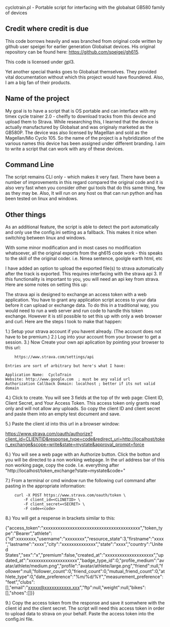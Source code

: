 ﻿cyclotrain.pl - Portable script for interfacing with the globalsat GB580 family of devices

Credit where credit is due
---------------------------
This code borrows heavily and was branched from original code written by github user speigei for earlier generation Globalsat devices.
His original repository can be found here: https://github.com/speigei/gh615.

This code is licensed under gpl3.

Yet another special thanks goes to Globalsat themselves. They provided vital documentation without which this project would have floundered.  Also, I am a big fan of their products.

Name of the project
-------------------
My goal is to have a script that is OS portable and can interface with my timex cycle trainer 2.0 - cheifly to download tracks from this device and upload them to Strava.  While researching this, I learned that the device is actually manufactured by Globalsat and was originaly marketed as the GB580P.  The device was also licensed by Magelllan and sold as the Magellan/Mio Cyclo 105.  So the name of the project is a hybridization of the various names this device has been assigned under different branding.  I aim to write a script that can work with any of these devices.

Command Line
------------
The script remains CLI only - which makes it very fast.  There have been a number of improvements in this regard compared the original code and it is also very fast when you consider other gui tools that do this same thing, few as they may be. Also, It will run on any host os that can run python and has been tested on linux and windows.

Other things
------------
As an additional feature, the script is able to detect the port automatically and only use the config.ini setting as a fallback.  This makes it nice when switching between linux and windows.

With some minor modification and in most cases no modification whatsoever, all the original exports from the gh615 code work - this speaks to the skill of the original coder.  i.e. Nmea sentence, goolgle earth html, etc

I have added an option to upload the exported file(s) to strava automatically after the track is exported. This requires interfacing with the strava api 3.  If this functionality is important to you, you will need an api key from strava.  Here are some notes on setting this up:

The strava api is designed to exchange an access token with a web application. You have to grant any application script access to your data before it can upload or exchange data.  To do this in a traditional way, you would need to run a  web server and run code to handle this token exchange.  However it is stil possible to set this up with only a web browser and curl. Here are the steps I took to make that happen:

1.) Setup your strava account if you havent already. (The account does not have to be premium.)
2.) Log into your account from your browser to get a session.
3.) Now Create your own api aplication by pointing your browser to this url:

		https://www.strava.com/settings/api
   
    Entries are sort of arbitrary but here's what I have:

	Application Name:  CycloTrain
	Website: http://www.google.com  ; must be any valid url
	Authorization Callback Domain: localhost ; better if its not valid domain

4.) Click to create.  You will see 3 fields at the top of thr web page: Client ID, Client Secret, and Your Access Token.  This access token only grants read only and will not allow any uploads.  So copy the client ID and client secret and paste them into an empty test document and save. 

5.) Paste the client id into this url in a browser window:

https://www.strava.com/oauth/authorize?client_id=CLIENTID&response_type=code&redirect_uri=http://localhost/token_exchange&scope=write&state=mystate&approval_prompt=force


6.) You will see a web page with an Authorize button.  Click the botton and you will be directed to a non working webpage.  In the url address bar of this non working page, copy the code.  I.e. everything after "http://localhost/token_exchange?state=mystate&code=" 

7.) From a terminal or cmd window run the following curl command after pasting in the appropriate information:

		curl -X POST https://www.strava.com/oauth/token \
		    -F client_id=<CLINETID> \
		    -F client_secret=<SECRET> \
		    -F code=<code>

8.) You will get a respense in brackets similar to this:

{"access_token":"xxxxxxxxxxxxxxxxxxxxxxxxxxxxxxxxxxxxxxxx","token_type":"Bearer","athlete":{"id":xxxxxxxx,"username":"xxxxxxxx","resource_state":3,"firstname":"xxxx","lastname":"xxxx","city":"xxxxxxxxxxxxxx","state":"xxxx","country":"United States","sex":"x","premium":false,"created_at":"xxxxxxxxxxxxxxxxxxxx","updated_at":"xxxxxxxxxxxxxxxxxxxx","badge_type_id":0,"profile_medium":"avatar/athlete/medium.png","profile":"avatar/athlete/large.png","friend":null,"follower":null,"follower_count":0,"friend_count":0,"mutual_friend_count":0,"athlete_type":0,"date_preference":"%m/%d/%Y","measurement_preference":"feet","clubs":[],"email":"xxxxx@xxxxxxxxxxx.xxx","ftp":null,"weight":null,"bikes":[],"shoes":[]}}
 
9.) Copy the access token from the response and save it somwhere with the client id and the client secret. The script will need this access token in order to upload data to strava on your behalf. Paste the access token into the config.ini file.
